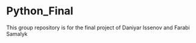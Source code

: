 # Python_Final
This group repository is for the final project of Daniyar Issenov and Farabi Samalyk
